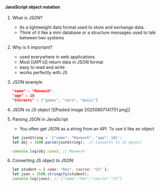#### **JavaScript object notation**

1. What is JSON?
	- Its a lightweight data format used to store and exchange data.
	- Think of it like a mini database or a structure messages used to talk between two systems

2. Why is it important?
	- used everywhere in web applications
	- Most [[API's]] return data in JSON format
	- easy to read and write
	- works perfectly with JS

3. JSON example
	```json
	"name" : "Maneesh"
	"age" : 18
	"Intrests" : ["games", "cars", "music"]
	```

4. JSON vs JS object
	![[Pasted image 20250807141751.png]]

5. Parsing JSON in JavaScript
	- You often get JSON as a string from an API. To use it like an object
	```JavaScript
	let jsonString = '{"name": "Maneesh", "age": 18}';
	let obj = JSON.parse(jsonString);  // Converts to JS object
	
	console.log(obj.name); // Maneesh
	```

6. Converting JS object to JSON:
	```JavaScript
	let student = { name: "Rev", course: "CS" };
	let json = JSON.stringify(student);
	console.log(json); // {"name":"Rev","course":"CS"}
	```
